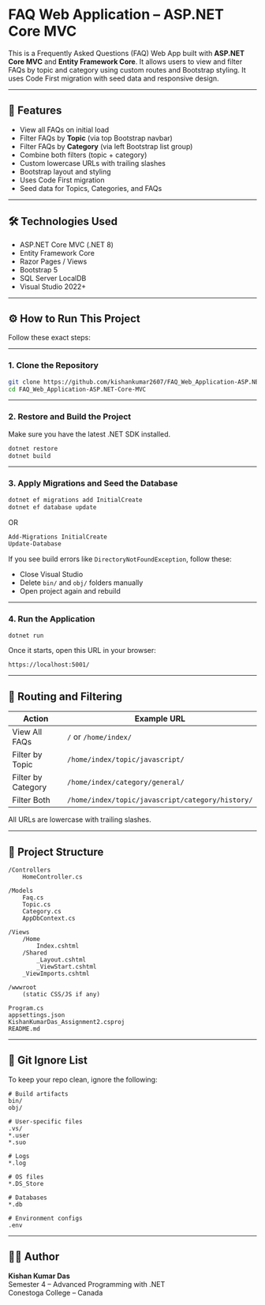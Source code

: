 # FAQ Web Application – ASP.NET Core MVC

This is a Frequently Asked Questions (FAQ) Web App built with **ASP.NET Core MVC** and **Entity Framework Core**. It allows users to view and filter FAQs by topic and category using custom routes and Bootstrap styling. It uses Code First migration with seed data and responsive design.

---

## 🚀 Features

- View all FAQs on initial load
- Filter FAQs by **Topic** (via top Bootstrap navbar)
- Filter FAQs by **Category** (via left Bootstrap list group)
- Combine both filters (topic + category)
- Custom lowercase URLs with trailing slashes
- Bootstrap layout and styling
- Uses Code First migration
- Seed data for Topics, Categories, and FAQs

---

## 🛠 Technologies Used

- ASP.NET Core MVC (.NET 8)
- Entity Framework Core
- Razor Pages / Views
- Bootstrap 5
- SQL Server LocalDB
- Visual Studio 2022+

---

## ⚙️ How to Run This Project

Follow these exact steps:

---

### 1. Clone the Repository

```bash
git clone https://github.com/kishankumar2607/FAQ_Web_Application-ASP.NET-Core-MVC.git
cd FAQ_Web_Application-ASP.NET-Core-MVC
```

---

### 2. Restore and Build the Project

Make sure you have the latest .NET SDK installed.

```bash
dotnet restore
dotnet build
```

---

### 3. Apply Migrations and Seed the Database

```bash
dotnet ef migrations add InitialCreate
dotnet ef database update
```

OR

```bash
Add-Migrations InitialCreate
Update-Database
```

If you see build errors like `DirectoryNotFoundException`, follow these:

- Close Visual Studio
- Delete `bin/` and `obj/` folders manually
- Open project again and rebuild

---

### 4. Run the Application

```bash
dotnet run
```

Once it starts, open this URL in your browser:

```
https://localhost:5001/
```

---

## 🧭 Routing and Filtering

| Action             | Example URL                                     |
|--------------------|--------------------------------------------------|
| View All FAQs      | `/` or `/home/index/`                            |
| Filter by Topic    | `/home/index/topic/javascript/`                 |
| Filter by Category | `/home/index/category/general/`                 |
| Filter Both        | `/home/index/topic/javascript/category/history/`|

All URLs are lowercase with trailing slashes.

---

## 📁 Project Structure

```
/Controllers
    HomeController.cs

/Models
    Faq.cs
    Topic.cs
    Category.cs
    AppDbContext.cs

/Views
    /Home
        Index.cshtml
    /Shared
        _Layout.cshtml
        _ViewStart.cshtml
    _ViewImports.cshtml

/wwwroot
    (static CSS/JS if any)

Program.cs
appsettings.json
KishanKumarDas_Assignment2.csproj
README.md
```

---

## 📂 Git Ignore List

To keep your repo clean, ignore the following:

```plaintext
# Build artifacts
bin/
obj/

# User-specific files
.vs/
*.user
*.suo

# Logs
*.log

# OS files
*.DS_Store

# Databases
*.db

# Environment configs
.env
```

---

## 👨‍💻 Author

**Kishan Kumar Das**  
Semester 4 – Advanced Programming with .NET  
Conestoga College – Canada
